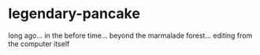 # legendary-pancake
long ago...
in the before time...
beyond the marmalade forest...
editing from the computer itself